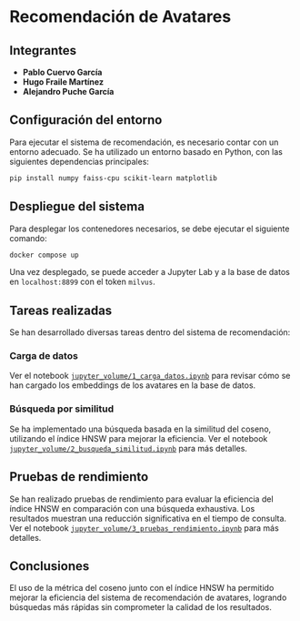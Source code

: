 # Recomendación de Avatares

## Integrantes
- **Pablo Cuervo García**
- **Hugo Fraile Martínez**
- **Alejandro Puche García**

## Configuración del entorno

Para ejecutar el sistema de recomendación, es necesario contar con un entorno adecuado. Se ha utilizado un entorno basado en Python, con las siguientes dependencias principales:

```bash
pip install numpy faiss-cpu scikit-learn matplotlib
```

## Despliegue del sistema

Para desplegar los contenedores necesarios, se debe ejecutar el siguiente comando:

```bash
docker compose up
```

Una vez desplegado, se puede acceder a Jupyter Lab y a la base de datos en `localhost:8899` con el token `milvus`.

## Tareas realizadas

Se han desarrollado diversas tareas dentro del sistema de recomendación:

### Carga de datos
Ver el notebook [`jupyter_volume/1_carga_datos.ipynb`](jupyter_volume/1_carga_datos.ipynb) para revisar cómo se han cargado los embeddings de los avatares en la base de datos.

### Búsqueda por similitud
Se ha implementado una búsqueda basada en la similitud del coseno, utilizando el índice HNSW para mejorar la eficiencia. Ver el notebook [`jupyter_volume/2_busqueda_similitud.ipynb`](jupyter_volume/2_busqueda_similitud.ipynb) para más detalles.

## Pruebas de rendimiento

Se han realizado pruebas de rendimiento para evaluar la eficiencia del índice HNSW en comparación con una búsqueda exhaustiva. Los resultados muestran una reducción significativa en el tiempo de consulta. Ver el notebook [`jupyter_volume/3_pruebas_rendimiento.ipynb`](jupyter_volume/3_pruebas_rendimiento.ipynb) para más detalles.

## Conclusiones

El uso de la métrica del coseno junto con el índice HNSW ha permitido mejorar la eficiencia del sistema de recomendación de avatares, logrando búsquedas más rápidas sin comprometer la calidad de los resultados.
